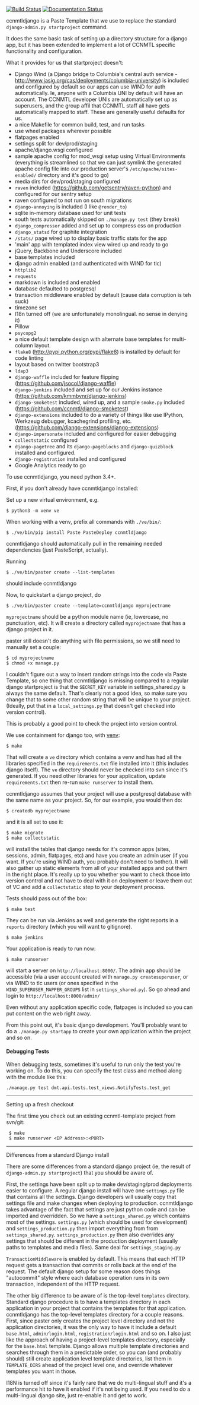 [![Build Status](https://travis-ci.org/ccnmtl/ccnmtldjango.svg?branch=master)](https://travis-ci.org/ccnmtl/ccnmtldjango)
[![Documentation Status](https://readthedocs.org/projects/ccnmtldjango/badge/?version=latest)](https://ccnmtldjango.readthedocs.org/en/latest/?badge=latest)

ccnmtldjango is a Paste Template that we use to replace
the standard `django-admin.py startproject` command.

It does the same basic task of setting up a directory
structure for a django app, but it has been extended to
implement a lot of CCNMTL specific functionality
and configuration.

What it provides for us that startproject doesn't:

* Django Wind (a Django bridge to Columbia's central auth service -
  http://www.jasig.org/cas/deployments/columbia-university)
  is included and configured by default so our apps can use WIND
  for auth automatically. Ie, anyone with a Columbia UNI by
  default will have an account. The CCNMTL developer UNIs are
  automatically set up as superusers, and the group affil that
  CCNMTL staff all have gets automatically mapped to staff. These
  are generally useful defaults for us.
* a nice Makefile for common build, test, and run tasks
* use wheel packages wherever possible
* flatpages enabled
* settings split for dev/prod/staging
* apache/django.wsgi configured
* sample apache config for mod_wsgi setup using Virtual
  Environments (everything is streamlined so that we can just
  symlink the generated apache config file into our production
  server's `/etc/apache/sites-enabled/` directory and it's good to go)
* media dirs for dev/prod/staging configured
* `raven` included
  (https://github.com/getsentry/raven-python) and configured for our sentry
  setup
* raven configured to not run on south migrations
* `django-annoying` is included (I like `@render_to`)
* sqlite in-memory database used for unit tests
* south tests automatically skipped on `./manage.py test` (they break)
* `django_compressor` added and set up to compress css on production
* `django_statsd` for graphite integration
* `/stats/` page wired up to display basic traffic stats for the app
* 'main' app with templated index view wired up and ready to go
* jQuery, Backbone and Underscore included
* base templates included
* django admin enabled (and authenticated with WIND for tlc)
* `httplib2`
* `requests`
* markdown is included and enabled
* database defaulted to postgresql
* transaction middleware enabled by default (cause data corruption is teh suck)
* timezone set
* I18n turned off (we are unfortunately monolingual. no sense in denying it)
* Pillow
* `psycopg2`
* a nice default template design with alternate base templates for multi-column layout.
* `flake8` (http://pypi.python.org/pypi/flake8) is installed by default
  for code linting
* layout based on twitter bootstrap3
* `ldap3`
* `django-waffle` included for feature flipping (https://github.com/jsocol/django-waffle)
* `django-jenkins` included and set up for our Jenkins instance (https://github.com/kmmbvnr/django-jenkins)
* `django-smoketest` included, wired up, and a sample `smoke.py`
  included (https://github.com/ccnmtl/django-smoketest)
* `django-extensions` included to do a variety of things like use
  IPython, Werkzeug debugger, kcachegrind profiling, etc. (https://github.com/django-extensions/django-extensions)
* `django-impersonate` included and configured for easier debugging
* `collectstatic` configured
* `django-pagetree` and its `django-pageblocks` and `django-quizblock`
  installed and configured.
* `django-registration` installed and configured
* Google Analytics ready to go

To use ccnmtldjango, you need python 3.4+.

First, if you don't already have ccnmtldjango installed:

Set up a new virtual environment, e.g. 

    $ python3 -m venv ve

When working with a venv, prefix all commands with `./ve/bin/`:

    $ ./ve/bin/pip install Paste PasteDeploy ccnmtldjango

ccnmtldjango should automatically pull in the remaining needed dependencies (just
PasteScript, actually).

Running

    $ ./ve/bin/paster create --list-templates

should include ccnmtldjango

Now, to quickstart a django project, do

    $ ./ve/bin/paster create --template=ccnmtldjango myprojectname

`myprojectname` should be a python module name (ie, lowercase,
no punctuation, etc). It will create a directory called
`myprojectname` that has a django project in it.

paster still doesn't do anything with file permissions, so we still
need to manually set a couple:

    $ cd myprojectname
    $ chmod +x manage.py

I couldn't figure out a way to insert random strings into the code via
Paste Template, so one thing that ccnmtldjango is missing compared to
a regular django startproject is that the `SECRET_KEY` variable in
settings_shared.py is always the same default. That's clearly not a
good idea, so make sure you change that to some other random string
that will be unique to your project. (Ideally, put that in a
`local_settings.py` that doesn't get checked into version control).

This is probably a good point to check the project into version control.

We use containment for django too, with [venv](https://docs.python.org/3/library/venv.html):

    $ make

That will create a `ve` directory which contains a venv and has
had all the libraries specified in the `requirements.txt` file
installed into it (this includes django itself). The `ve` directory
should never be checked into svn since it's generated. If you need
other libraries for your application, update `requirements.txt` then re-run
`make runserver` to install them.

ccnmtldjango assumes that your project will use a postgresql database
with the same name as your project. So, for our example, you would
then do:

    $ createdb myprojectname

and it is all set to use it:

    $ make migrate
    $ make collectstatic

will install the tables that django needs for it's common apps (sites,
sessions, admin, flatpages, etc) and have you create an admin user (if
you want. If you're using WIND auth, you probably don't need to
bother). It will also gather up static elements from all of your
installed apps and put them in the right place. It's really up to you
whether you want to check those into version control and not have to
deal with it on deployment or leave them out of VC and add a
`collectstatic` step to your deployment process.

Tests should pass out of the box:

    $ make test

They can be run via Jenkins as well and generate the right reports in
a `reports` directory (which you will want to gitignore).

    $ make jenkins

Your application is ready to run now:

    $ make runserver

will start a server on `http://localhost:8000/`. The admin app should
be accessible (via a user account created with 
`manage.py createsuperuser`, or via WIND to tlc users (or ones specified 
in the `WIND_SUPERUSER_MAPPER_GROUPS` list in `settings_shared.py`). 
So go ahead and login to `http://localhost:8000/admin/`

Even without any application specific code, flatpages is included so
you can put content on the web right away.

From this point out, it's basic django development. You'll probably
want to do a `./manage.py startapp` to create your own application
within the project and so on.


#### Debugging Tests ####

When debugging tests, sometimes it's useful to run only the test you're
working on. To do this, you can specify the test class and method along with
the module like this:

    ./manage.py test dmt.api.tests.test_views.NotifyTests.test_get

--------------------------
Setting up a fresh checkout

The first time you check out an existing ccnmtl-template project from
svn/git:

     $ make
     $ make runserver <IP Address>:<PORT>


------------------------------------------
Differences from a standard Django install

There are some differences from a
standard django project (ie, the result of `django-admin.py startproject`) that you should be aware of.

First, the settings have been split up to make dev/staging/prod
deployments easier to configure. A regular django install will have
one `settings.py` file that contains all the settings. Django
developers will usually copy that settings file and make changes when
deploying to production. ccnmtldjango takes advantage of the fact that
settings are just python code and can be imported and overridden. So
we have a `settings_shared.py` which contains most of the
settings. `settings.py` (which should be used for development) and
`settings_production.py` then import everything from from
`settings_shared.py`. `settings_production.py` then also overrides any
settings that should be different in the production deployment
(usually paths to templates and media files). Same deal for `settings_staging.py`

`TransactionMiddleware` is enabled by default. This means that each HTTP
request gets a transaction that commits or rolls back at the end of
the request. The default django setup for some reason does things
"autocommit" style where each database operation runs in its own
transaction, independent of the HTTP request.

The other big difference to be aware of is the top-level `templates`
directory. Standard django procedure is to have a templates directory
in each application in your project that contains the templates for
that application. ccnmtldjango has the top-level templates directory
for a couple reasons. First, since paster only creates the project
level directory and not the application directories, it was the only
way to have it include a default `base.html`, `admin/login.html`,
`registration/login.html` and so on. I also just like the approach of
having a project-level templates directory, especially for the
`base.html` template. Django allows multiple template directories and
searches through them in a predictable order, so you can (and probably
should) still create application level template directories, list them
in `TEMPLATE_DIRS` ahead of the project level one, and override whatever
templates you want in those.

I18N is turned off since it's fairly rare that we do multi-lingual
stuff and it's a performance hit to have it enabled if it's not being
used. If you need to do a multi-lingual django site, just re-enable it
and get to work.
